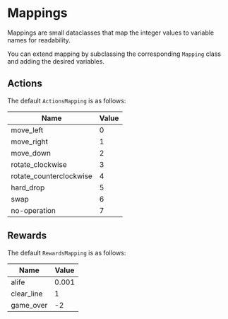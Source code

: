 # Mappings

Mappings are small dataclasses that map the integer values to variable names for readability.

You can extend mapping by subclassing the corresponding `Mapping` class and adding the desired variables.

## Actions

The default `ActionsMapping` is as follows:

| Name                    | Value |
|-------------------------|-------|
| move_left               | 0     |
| move_right              | 1     |
| move_down               | 2     |
| rotate_clockwise        | 3     |
| rotate_counterclockwise | 4     |
| hard_drop               | 5     |
| swap                    | 6     |
| no-operation            | 7     |

## Rewards

The default `RewardsMapping` is as follows:

| Name                    | Value |
|-------------------------|-------|
| alife                   | 0.001 |
| clear_line              | 1     |
| game_over               | -2   |
